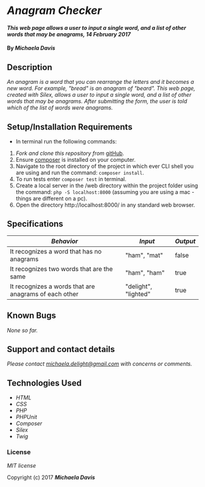 # _Anagram Checker_

#### _This web page allows a user to input a single word, and a list of other words that may be anagrams, 14 February 2017_

#### By _**Michaela Davis**_


## Description

_An anagram is a word that you can rearrange the letters and it becomes a new word. For example, "bread" is an anagram of "beard". This web page, created with Silex, allows a user to input a single word, and a list of other words that may be anagrams. After submitting the form, the user is told which of the list of words were anagrams._

## Setup/Installation Requirements

* In terminal run the following commands:

1. _Fork and clone this repository from_ [gitHub](https://github.com/michaela-davis/php_anagram.git).
2. Ensure [composer](https://getcomposer.org/) is installed on your computer.
3. Navigate to the root directory of the project in which ever CLI shell you are using and run the command: `composer install`.
4. To run tests enter `composer test` in terminal.
4. Create a local server in the /web directory within the project folder using the command: `php -S localhost:8000` (assuming you are using a mac - things are different on a pc).
5. Open the directory http://localhost:8000/ in any standard web browser.

## Specifications

|    *Behavior*   |    *Input*    |     *Output*    |
|-----------------|---------------|-----------------|
| It recognizes a word that has no anagrams  | "ham", "mat" | false |
| It recognizes two words that are the same  | "ham", "ham" | true |  
| It recognizes a words that are anagrams of each other  | "delight", "lighted" | true |


## Known Bugs

_None so far._

## Support and contact details

_Please contact michaela.delight@gmail.com with concerns or comments._

## Technologies Used

* _HTML_
* _CSS_
* _PHP_
* _PHPUnit_
* _Composer_
* _Silex_
* _Twig_

### License

*MIT license*

Copyright (c) 2017 **_Michaela Davis_**
